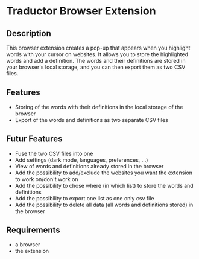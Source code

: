 # Traductor Browser Extension

## Description
This browser extension creates a pop-up that appears when you highlight words with your cursor on websites. It allows you to store the highlighted words and add a definition. The words and their definitions are stored in your browser's local storage, and you can then export them as two CSV files.

## Features
- Storing of the words with their definitions in the local storage of the browser
- Export of the words and definitions as two separate CSV files

## Futur Features
- Fuse the two CSV files into one
- Add settings (dark mode, languages, preferences, ...)
- View of words and definitions already stored in the browser
- Add the possibility to add/exclude the websites you want the extension to work on/don't work on
- Add the possibility to chose where (in which list) to store the words and definitions
- Add the possibility to export one list as one only csv file
- Add the possibility to delete all data (all words and definitions stored) in the browser

## Requirements
- a browser
- the extension
